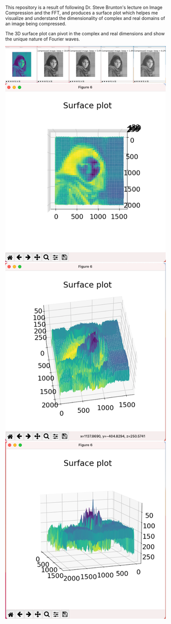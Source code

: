 This repository is a result of following Dr. Steve Brunton's lecture on Image Compression and the FFT, and produces a surface plot which helpes me visualize and understand the dimensionality of complex and real domains of an image being compressed.

The 3D surface plot can pivot in the complex and real dimensions and show the unique nature of Fourier waves.

![Compression Ratios](plots/compression_ratios.png)
![Surface Plot 1](plots/surface_plot_1.png)
![Surface Plot 2](plots/surface_plot_2.png)
![Surface Plot 3](plots/surface_plot_3.png)